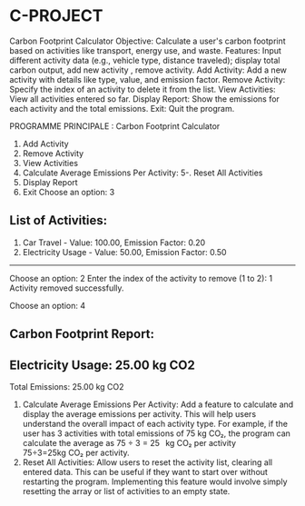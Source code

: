 # C-PROJECT
Carbon Footprint Calculator
Objective: Calculate a user's carbon footprint based on activities like transport, energy use, and waste.
Features: Input different activity data (e.g., vehicle type, distance traveled); display total carbon output, add new activity , remove activity.
Add Activity: Add a new activity with details like type, value, and emission factor.
Remove Activity: Specify the index of an activity to delete it from the list.
View Activities: View all activities entered so far.
Display Report: Show the emissions for each activity and the total emissions.
Exit: Quit the program.


PROGRAMME PRINCIPALE : 
Carbon Footprint Calculator
1. Add Activity
2. Remove Activity
3. View Activities
4. Calculate Average Emissions Per Activity:
5-. Reset All Activities
6. Display Report
7. Exit
Choose an option: 3

List of Activities:
----------------------------
1. Car Travel - Value: 100.00, Emission Factor: 0.20
2. Electricity Usage - Value: 50.00, Emission Factor: 0.50
----------------------------

Choose an option: 2
Enter the index of the activity to remove (1 to 2): 1
Activity removed successfully.

Choose an option: 4

Carbon Footprint Report:
----------------------------
Electricity Usage: 25.00 kg CO2
----------------------------
Total Emissions: 25.00 kg CO2


1. Calculate Average Emissions Per Activity:
Add a feature to calculate and display the average emissions per activity. This will help users understand the overall impact of each activity type.
For example, if the user has 3 activities with total emissions of 75 kg CO₂, the program can calculate the average as 
75
÷
3
=
25
 
kg CO₂ per activity
75÷3=25kg CO₂ per activity.
2. Reset All Activities:
Allow users to reset the activity list, clearing all entered data. This can be useful if they want to start over without restarting the program.
Implementing this feature would involve simply resetting the array or list of activities to an empty state.
